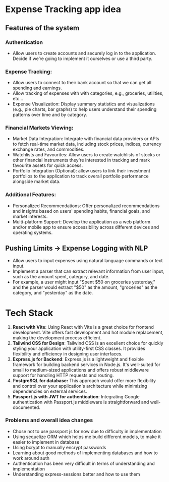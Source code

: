 # Expense Tracking app idea

## Features of the system

### Authentication

- Allow users to create accounts and securely log in to the application. Decide if we’re going to implement it ourselves or use a third party.

### **Expense Tracking**:

- Allow users to connect to their bank account so that we can get all spending and earnings.
- Allow tracking of expenses with with categories, e.g., groceries, utilities, etc…
- Expense Visualization: Display summary statistics and visualizations (e.g., pie charts, bar graphs) to help users understand their spending patterns over time and by category.

### **Financial Markets Viewing**:

- Market Data Integration: Integrate with financial data providers or APIs to fetch real-time market data, including stock prices, indices, currency exchange rates, and commodities.
- Watchlists and Favourites: Allow users to create watchlists of stocks or other financial instruments they're interested in tracking and mark favourite assets for quick access.
- Portfolio Integration (Optional): allow users to link their investment portfolios to the application to track overall portfolio performance alongside market data.

### **Additional Features**:

- Personalized Recommendations: Offer personalized recommendations and insights based on users' spending habits, financial goals, and market interests.
- Multi-platform Support: Develop the application as a web platform and/or mobile app to ensure accessibility across different devices and operating systems.

## Pushing Limits → **Expense Logging with NLP**

- Allow users to input expenses using natural language commands or text input.
- Implement a parser that can extract relevant information from user input, such as the amount spent, category, and date.
- For example, a user might input "Spent $50 on groceries yesterday," and the parser would extract "$50" as the amount, "groceries" as the category, and "yesterday" as the date.

# Tech Stack

1. **React with Vite**: Using React with Vite is a great choice for frontend development. Vite offers fast development and hot module replacement, making the development process efficient.
2. **Tailwind CSS for Design**: Tailwind CSS is an excellent choice for quickly styling your application with utility-first CSS classes. It provides flexibility and efficiency in designing user interfaces.
3. **Express.js for Backend**: Express.js is a lightweight and flexible framework for building backend services in Node.js. It's well-suited for small to medium-sized applications and offers robust middleware support for handling HTTP requests and routing.
4. P**ostgreSQL for database:** This approach would offer more flexibility and control over your application's architecture while minimizing dependencies on external services.
5. **Passport.js with JWT for authentication**: Integrating Google authentication with Passport.js  middleware is straightforward and well-documented.


### Problems and overall idea changes

- Chose not to use passport js for now due to difficulty  in implementation
- Using sequelize ORM which helps me build different models, to make it easier to implement in database
- Using bcrypt to manually encrypt passwords 
- Learning about good methods of implementing databases and how to work around auth
- Authentication has been very difficult in terms of understanding and implementation 
- Understanding express-sessions better and how to use them